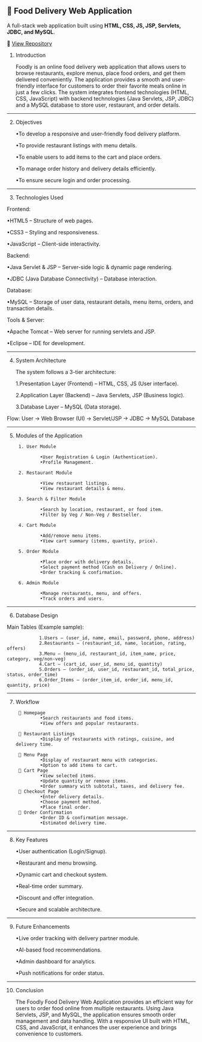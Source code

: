 ## 🚀 Food Delivery Web Application  
A full-stack web application built using **HTML, CSS, JS, JSP, Servlets, JDBC, and MySQL**.  

🔗 [View Repository](https://github.com/AbivarnaMasanam/FoodDeliveryApplication)  


1. Introduction
   
   Foodly is an online food delivery web application that allows users to browse restaurants, explore menus, place food orders, and get them delivered conveniently.
The application provides a smooth and user-friendly interface for customers to order their favorite meals online in just a few clicks.
The system integrates frontend technologies (HTML, CSS, JavaScript) with backend technologies (Java Servlets, JSP, JDBC) and a MySQL database to store user, restaurant, and order details.
________________________________________
2. Objectives

   •To develop a responsive and user-friendly food delivery platform.
   
   •To provide restaurant listings with menu details.
   
   •To enable users to add items to the cart and place orders.
   
   •To manage order history and delivery details efficiently.
   
   •To ensure secure login and order processing.
________________________________________
3. Technologies Used
   
Frontend:

•HTML5 – Structure of web pages.

•CSS3 – Styling and responsiveness.

•JavaScript – Client-side interactivity.

Backend:

•Java Servlet & JSP – Server-side logic & dynamic page rendering.

•JDBC (Java Database Connectivity) – Database interaction.

Database:

•MySQL – Storage of user data, restaurant details, menu items, orders, and transaction details.

Tools & Server:

•Apache Tomcat – Web server for running servlets and JSP.

•Eclipse – IDE for development.
________________________________________

4. System Architecture
   
    The system follows a 3-tier architecture:

   1.Presentation Layer (Frontend) – HTML, CSS, JS (User interface).
   
   2.Application Layer (Backend) – Java Servlets, JSP (Business logic).
   
   3.Database Layer – MySQL (Data storage).
   
Flow:
User → Web Browser (UI) → Servlet/JSP → JDBC → MySQL Database
________________________________________
5. Modules of the Application

        1. User Module
   
                •User Registration & Login (Authentication).
                •Profile Management.
   
        2. Restaurant Module
   
                •View restaurant listings.
                •View restaurant details & menu.
   
        3. Search & Filter Module
   
                •Search by location, restaurant, or food item.
                •Filter by Veg / Non-Veg / Bestseller.
   
        4. Cart Module
   
                •Add/remove menu items.
                •View cart summary (items, quantity, price).
   
        5. Order Module
    
                •Place order with delivery details.
                •Select payment method (Cash on Delivery / Online).
                •Order tracking & confirmation.
   
        6. Admin Module
    
                •Manage restaurants, menu, and offers.
                •Track orders and users.
________________________________________
6. Database Design
   
Main Tables (Example sample):

                1.Users – (user_id, name, email, password, phone, address)
                2.Restaurants – (restaurant_id, name, location, rating, offers)
                3.Menu – (menu_id, restaurant_id, item_name, price, category, veg/non-veg)
                4.Cart – (cart_id, user_id, menu_id, quantity)
                5.Orders – (order_id, user_id, restaurant_id, total_price, status, order_time)
                6.Order_Items – (order_item_id, order_id, menu_id, quantity, price)
________________________________________
7. Workflow
   
        🔹 Homepage
                •Search restaurants and food items.
                •View offers and popular restaurants.
        
        🔹 Restaurant Listings
                •Display of restaurants with ratings, cuisine, and delivery time.
        
        🔹 Menu Page
                •Display of restaurant menu with categories.
                •Option to add items to cart.
        🔹 Cart Page
                •View selected items.
                •Update quantity or remove items.
                •Order summary with subtotal, taxes, and delivery fee.
        🔹 Checkout Page
                •Enter delivery details.
                •Choose payment method.
                •Place final order.
        🔹 Order Confirmation
                •Order ID & confirmation message.
                •Estimated delivery time.
________________________________________
8. Key Features
   
   •User authentication (Login/Signup).
   
   •Restaurant and menu browsing.
   
   •Dynamic cart and checkout system.
   
   •Real-time order summary.
   
   •Discount and offer integration.
   
   •Secure and scalable architecture.
________________________________________
9. Future Enhancements
    
   •Live order tracking with delivery partner module.
   
   •AI-based food recommendations.

   •Admin dashboard for analytics.
   
   •Push notifications for order status.
________________________________________
10. Conclusion
    
     The Foodly Food Delivery Web Application provides an efficient way for users to order food online from multiple restaurants. Using Java Servlets, JSP, and MySQL, the application ensures smooth order management and data handling. With a responsive UI built with HTML, CSS, and JavaScript, it enhances the user experience and brings convenience to customers.

